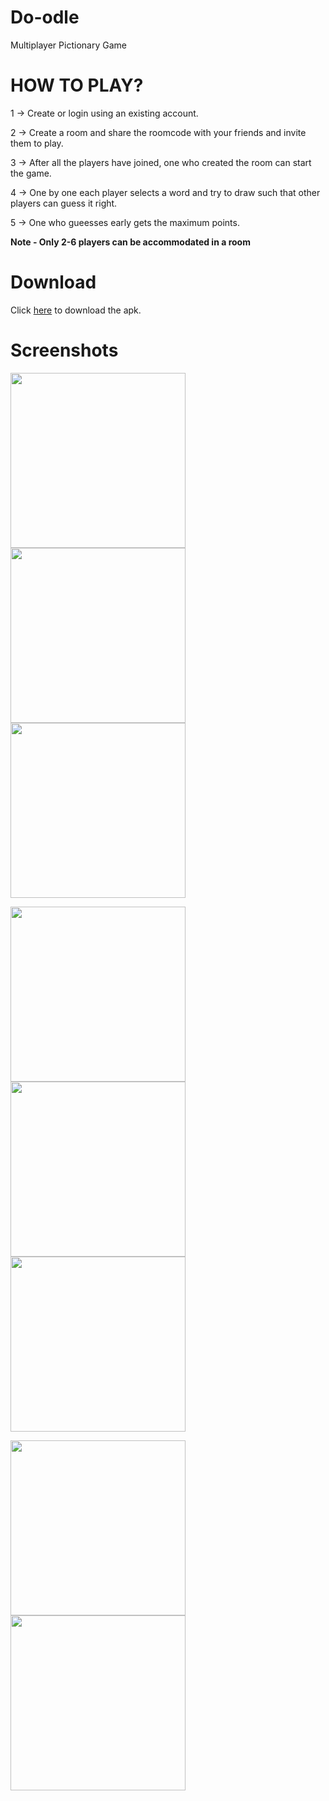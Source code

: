 # Do-odle
Multiplayer Pictionary Game 

# HOW TO PLAY?

1 -> Create or login using an existing account.

2 -> Create a room and share the roomcode with your friends and invite them to play.

3 -> After all the players have joined, one who created the room can start the game.

4 -> One by one each player selects a word and try to draw such that other players can guess it right.

5 -> One who gueesses early gets the maximum points.

**Note - Only 2-6 players can be accommodated in a room**

# Download

Click [here](https://drive.google.com/file/d/18lGMkGztZNcHgRU2F1Wxf0Xe0akniW7A/view?usp=sharing) to download the apk.

# Screenshots

<img src="app/src/main/assets/phone_screenshot_1.jpg" width="280"> <img src="app/src/main/assets/phone_screenshot_2.jpg" width="280"> <img src="app/src/main/assets/phone_screenshot_3.jpg" width="280">

<img src="app/src/main/assets/phone_screenshot_4.jpg" width="280"> <img src="app/src/main/assets/phone_screenshot_5.jpg" width="280"> <img src="app/src/main/assets/phone_screenshot_6.jpg" width="280">

<img src="app/src/main/assets/phone_screenshot_7.jpg" width="280"> <img src="app/src/main/assets/phone_screenshot_8.jpg" width="280">
